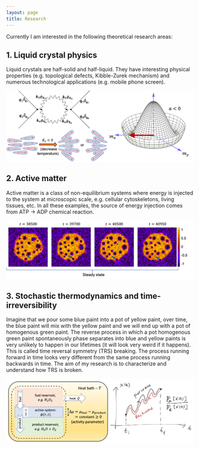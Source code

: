 ```yaml
---
layout: page
title: Research
---
```


Currently I am interested in the following theoretical research areas:

## 1. Liquid crystal physics

Liquid crystals are half-solid and half-liquid. They have interesting physical properties (e.g. topological defects, Kibble-Zurek mechanism) and numerous technological applications (e.g. mobile phone screen).

<img src="https://raw.githubusercontent.com/elsentjhung/elsentjhung.github.io/master/_figures/liquid-crystal.png" alt="drawing" width="600"/>

## 2. Active matter

Active matter is a class of non-equilibrium systems where energy is injected to the system at microscopic scale, e.g. cellular cytoskeletons, living tissues, etc. In all these examples, the source of energy injection comes from ATP -> ADP chemical reaction.

<img src="https://raw.githubusercontent.com/elsentjhung/elsentjhung.github.io/master/_figures/bubble.png" alt="drawing" width="600"/>

## 3. Stochastic thermodynamics and time-irreversibility

Imagine that we pour some blue paint into a pot of yellow paint, over time, the blue paint will mix with the yellow paint and we will end up with a pot of homogenous green paint. The reverse process in which a pot homogenous green paint spontaneously phase separates into blue and yellow paints is very unlikely to happen in our lifetimes (it will look very weird if it happens). This is called time reversal symmetry (TRS) breaking. The process running forward in time looks very different from the same process running backwards in time. The aim of my research is to characterize and understand how TRS is broken.

<img src="https://raw.githubusercontent.com/elsentjhung/elsentjhung.github.io/master/_figures/irreversibility.png" alt="drawing" width="600"/>

